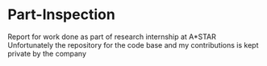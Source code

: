# Part-Inspection
Report for work done as part of research internship at A*STAR
Unfortunately the repository for the code base and my contributions is kept private by the company
